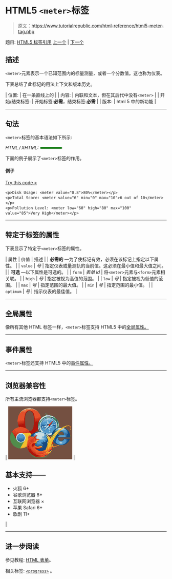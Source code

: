 # HTML5 `<meter>`标签

> 原文：<https://www.tutorialrepublic.com/html-reference/html5-meter-tag.php>

题目: [HTML5 标签引用](html5-tags.php) [上一个](html-meta-tag.php) | [下一个](html5-nav-tag.php)

## 描述

`<meter>`元素表示一个已知范围内的标量测量，或者一个分数值。这也称为仪表。

下表总结了此标记的用法上下文和版本历史。

| 位置: | 在一条直线上的 |
| 内容: | 内联和文本，但在其后代中没有`<meter>` |
| 开始/结束标签: | 开始标签:**必需**，结束标签:**必需** |
| 版本: | html 5 中的新功能 |

* * *

## 句法

`<meter>`标签的基本语法如下所示:

*HTML / XHTML:* <meter value="5"> ... </meter>

下面的例子展示了`<meter>`标签的作用。

#### 例子

[Try this code »](../codelab.php?topic=html5&file=meter-tag "Try this code using online Editor")

```
<p>Disk Usage: <meter value="0.8">80%</meter></p>
<p>Total Score: <meter value="6" min="0" max="10">6 out of 10</meter></p>
<p>Pollution Level: <meter low="60" high="80" max="100" value="85">Very High</meter></p>
```

* * *

## 特定于标签的属性

下表显示了特定于`<meter>`标签的属性。

| 属性 | 价值 | 描述 |
| **必需的** —为了使标记有效，必须在该标记上指定以下属性。 |
| `value` | *号* | 指定仪表或量测轨的当前值。这必须在最小值和最大值之间。 |
| **可选** —以下属性是可选的。 |
| `form` | *表单 id* | 将`<meter>`元素与`<form>`元素相关联。 |
| `high` | *号* | 指定被视为高值的范围。 |
| `low` | *号* | 指定被视为低值的范围。 |
| `max` | *号* | 指定范围的最大值。 |
| `min` | *号* | 指定范围的最小值。 |
| `optimum` | *号* | 指示仪表的最佳值。 |

* * *

## 全局属性

像所有其他 HTML 标签一样，`<meter>`标签支持 HTML5 中的[全局属性。](html5-global-attributes.php)

* * *

## 事件属性

`<meter>`标签还支持 HTML5 中的[事件属性。](html5-event-attributes.php)

* * *

## 浏览器兼容性

所有主流浏览器都支持`<meter>`标签。

| ![Browsers Icon](img/e9331123c77668c1832e541c2fca1002.png) | 

## 基本支持——

*   火狐 6+
*   谷歌浏览器 8+
*   互联网浏览器 ×
*   苹果 Safari 6+
*   歌剧 11+

 |

* * *

## 进一步阅读

参见教程: [HTML 表单](../html-tutorial/html-forms.php)。

相关标签: [`<progress>`](html5-progress-tag.php) 。